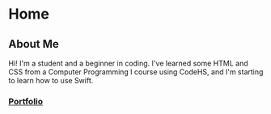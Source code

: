 # Home
## About Me
Hi! I'm a student and a beginner in coding. I've learned some HTML and CSS from a Computer Programming I course using CodeHS, and I'm starting to learn  how to use Swift.

### [Portfolio](https://github.com/DebbieW524/Debbie-Wang/blob/4f382b18e969916c08c0110aeaf445083e468f4f/portfolio.md)
 
